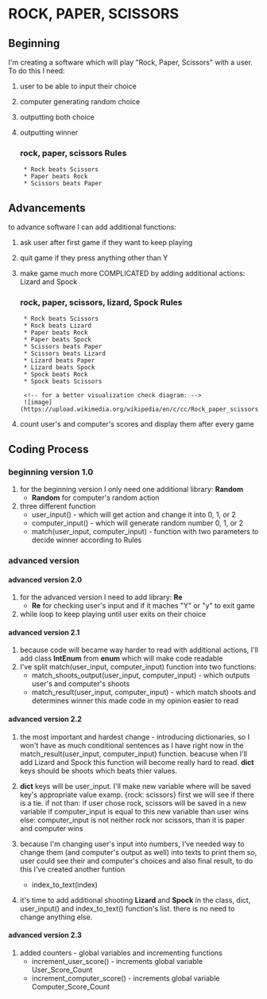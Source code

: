 # ROCK, PAPER, SCISSORS


## Beginning 
I'm creating a software which will play "Rock, Paper, Scissors" with a user. 
To do this I need:
1. user to be able to input their choice
2. computer generating random choice
3. outputting both choice 
4. outputting winner

    ### rock, paper, scissors Rules

        * Rock beats Scissors
        * Paper beats Rock
        * Scissors beats Paper

## Advancements
to advance software I can add additional functions:
1. ask user after first game if they want to keep playing
2. quit game if they press anything other than Y
3. make game much more COMPLICATED by adding additional actions: Lizard and Spock


    ### rock, paper, scissors, lizard, Spock Rules

        * Rock beats Scissors
        * Rock beats Lizard
        * Paper beats Rock
        * Paper beats Spock
        * Scissors beats Paper
        * Scissors beats Lizard
        * Lizard beats Paper
        * Lizard beats Spock
        * Spock beats Rock
        * Spock beats Scissors

        <!-- for a better visualization check diagram: -->
        ![image](https://upload.wikimedia.org/wikipedia/en/c/cc/Rock_paper_scissors_lizard_spock.png)
4. count user's and computer's scores and display them after every game

## Coding Process
### beginning version 1.0
1. for the beginning version I only need one additional library: __Random__  
    *   __Random__ for computer's random action
2. three different function
    * user_input() - which will get action and change it into 0, 1, or 2
    * computer_input() - which will generate random number 0, 1, or 2
    * match(user_input, computer_input) - function with two parameters to decide winner according to Rules

### advanced version
#### advanced version 2.0
1. for the advanced version I need to add library: __Re__
    * __Re__ for checking user's input and if it maches "Y" or "y" to exit game
2. while loop to keep playing until user exits on their choice

#### advanced version 2.1
1. because code will became way harder to read with additional actions, I'll add class __IntEnum__ from __enum__
    which will make code readable 
2. I've split match(user_input, computer_input) function into two functions: 
    * match_shoots_output(user_input, computer_input) - which outputs user's and computer's shoots
    * match_result(user_input, computer_input) - which match shoots and determines winner
this made code in my opinion easier to read

#### advanced version 2.2
1. the most important and hardest change - introducing dictionaries, so I won't have as much conditional sentences as I have right now in the match_result(user_input, computer_input) function. 
beacuse when I'll add Lizard and Spock this function will become really hard to read. 
__dict__ keys should be shoots which beats thier values.

2. __dict__ keys will be user_input. I'll make new variable where will be saved key's appropriate value
examp. {rock: scissors}
first we will see if there is a tie.
if not than:
if user chose rock, scissors will be saved in a new variable
if computer_input is equal to this new variable than user wins
else: computer_input is not neither rock nor scissors, than it is paper and computer wins

3. because I'm changing user's input into numbers, I've needed way to change them (and computer's output as well) into texts to print them so, user could see their and computer's choices and also final result, to do this I've created another funtion 
   * index_to_text(index)

4. it's time to add additional shooting __Lizard__ and __Spock__ in the class, dict, user_input() and index_to_text() function's list. there is no need to change anything else. 

#### advanced version 2.3
1. added counters - global variables and incrementing functions 
    * increment_user_score() - increments global variable User_Score_Count
    * increment_computer_score() - increments global variable Computer_Score_Count
